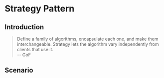 # Strategy Pattern

## Introduction
> Define a family of algorithms, encapsulate each one, and make them interchangeable. Strategy lets the algorithm vary independently from clients that use it.  
-- GoF

## Scenario